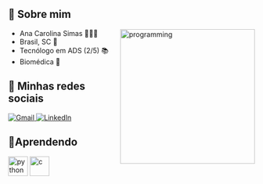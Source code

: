 ## **👋 Sobre mim**
<img align="right" alt="programming" width="275" style="max witdh:100%;" src="https://media1.tenor.com/images/c0c2264911d8cd4a688acd0542240f95/tenor.gif?itemid=7603564">

- Ana Carolina Simas 🧍🏻‍♀️
- Brasil, SC 📍
- Tecnólogo em ADS (2/5) 📚 
- Biomédica 🔬

## 🌺 **Minhas redes sociais** 

[
![Gmail](https://img.shields.io/badge/-Gmail-%23cc0066)
](mailto:analambertuccisimas@gmail.com)
[
![LinkedIn](https://img.shields.io/badge/-LinkedIn-%23ff0080)
](https://www.linkedin.com/in/ana-carolina-lambertucci-simas/)

## 📝**Aprendendo**
<img src ="https://cdn.jsdelivr.net/gh/devicons/devicon/icons/python/python-plain.svg" alt="python" width="40" heigth="40" style="max witdh:100%;"></img>
<img src ="https://cdn.jsdelivr.net/gh/devicons/devicon/icons/c/c-original.svg" alt="c" width="40" heigth="40" style="max witdh:100%;"></img>

</img>
